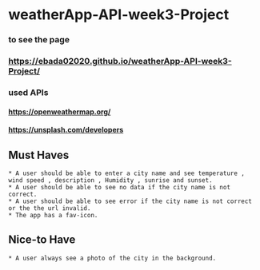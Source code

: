 # weatherApp-API-week3-Project

### to see the page 
### https://ebada02020.github.io/weatherApp-API-week3-Project/


### used APIs

#### https://openweathermap.org/
#### https://unsplash.com/developers

## Must Haves
```
* A user should be able to enter a city name and see temperature , wind speed , description , Humidity , sunrise and sunset.
* A user should be able to see no data if the city name is not correct.
* A user should be able to see error if the city name is not correct or the the url invalid.
* The app has a fav-icon.
```
## Nice-to Have
```
* A user always see a photo of the city in the background.
```
